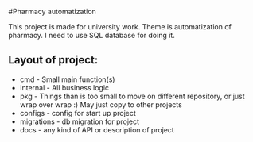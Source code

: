 #Pharmacy automatization

This project is made for university work. Theme is automatization of pharmacy. I need to use SQL database for doing it.

## Layout of project:
- cmd - Small main function(s)
- internal - All business logic 
- pkg - Things than is too small to move on different repository, or just wrap over wrap :) May just copy to other projects
- configs - config for start up project
- migrations - db migration for project
- docs - any kind of API or description of project

